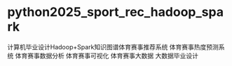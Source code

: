 # python2025_sport_rec_hadoop_spark
计算机毕业设计Hadoop+Spark知识图谱体育赛事推荐系统 体育赛事热度预测系统 体育赛事数据分析 体育赛事可视化 体育赛事大数据 大数据毕业设计

